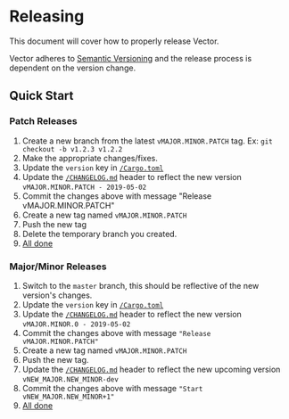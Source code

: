 # Releasing

This document will cover how to properly release Vector.

Vector adheres to [Semantic Versioning](http://semver.org/spec/v2.0.0.html) and the release
process is dependent on the version change.

## Quick Start

### Patch Releases

1. Create a new branch from the latest `vMAJOR.MINOR.PATCH` tag. Ex: `git checkout -b v1.2.3 v1.2.2`
2. Make the appropriate changes/fixes.
3. Update the `version` key in [`/Cargo.toml`]
4. Update the [`/CHANGELOG.md`] header to reflect the new version `vMAJOR.MINOR.PATCH - 2019-05-02`
5. Commit the changes above with message "Release vMAJOR.MINOR.PATCH"
6. Create a new tag named `vMAJOR.MINOR.PATCH`
7. Push the new tag
8. Delete the temporary branch you created.
9. [All done](https://i.giphy.com/media/3ohzdIvnUKKjiAZTSU/giphy.webp)

### Major/Minor Releases

1. Switch to the `master` branch, this should be reflective of the new version's changes.
2. Update the `version` key in [`/Cargo.toml`]
3. Update the [`/CHANGELOG.md`] header to reflect the new version `vMAJOR.MINOR.0 - 2019-05-02`
4. Commit the changes above with message `"Release vMAJOR.MINOR.PATCH"`
5. Create a new tag named `vMAJOR.MINOR.PATCH`
6. Push the new tag.
7. Update the [`/CHANGELOG.md`] header to reflect the new upcoming version `vNEW_MAJOR.NEW_MINOR-dev`
8. Commit the changes above with message `"Start vNEW_MAJOR.NEW_MINOR+1"`
9. [All done](https://i.giphy.com/media/3ohzdIvnUKKjiAZTSU/giphy.webp)


[All done]: https://i.giphy.com/media/3ohzdIvnUKKjiAZTSU/giphy.webp
[`/Cargo.toml`]: /Cargo.toml
[`/CHANGELOG.md`]: /CHANGELOG.md
